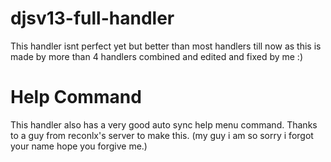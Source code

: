 # djsv13-full-handler

This handler isnt perfect yet but better than most handlers till now as this is made by more than 4 handlers combined and edited and fixed by me :)

# Help Command
This handler also has a very good auto sync help menu command. Thanks to a guy from reconlx's server to make this. 
(my guy i am so sorry i forgot your name hope you forgive me.)
